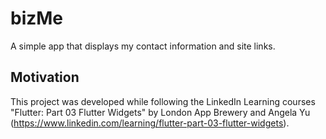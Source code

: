 # bizMe

A simple app that displays my contact information and site links.

## Motivation

This project was developed while following the LinkedIn Learning courses "Flutter: Part 03 Flutter Widgets" by London App Brewery and Angela Yu (https://www.linkedin.com/learning/flutter-part-03-flutter-widgets).